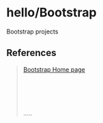 hello/Bootstrap
===============
Bootstrap projects




References
----------
> [Bootstrap Home page](https://getbootstrap.com/ "Bootstrap")  
> []( "")  
> []( "")  
> []( "")  
> []( "")  
> []( "")  
.....


